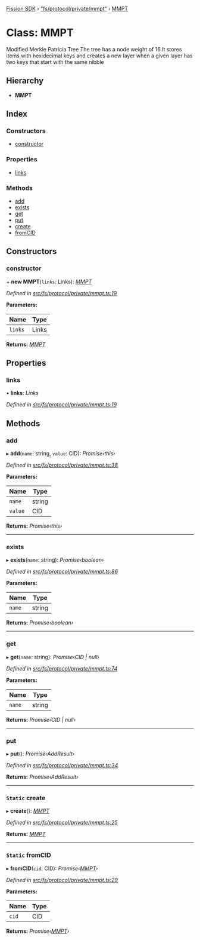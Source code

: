[Fission SDK](../README.md) › ["fs/protocol/private/mmpt"](../modules/_fs_protocol_private_mmpt_.md) › [MMPT](_fs_protocol_private_mmpt_.mmpt.md)

# Class: MMPT

Modified Merkle Patricia Tree
The tree has a node weight of 16
It stores items with hexidecimal keys and creates a new layer when a given layer has two keys that start with the same nibble

## Hierarchy

* **MMPT**

## Index

### Constructors

* [constructor](_fs_protocol_private_mmpt_.mmpt.md#constructor)

### Properties

* [links](_fs_protocol_private_mmpt_.mmpt.md#links)

### Methods

* [add](_fs_protocol_private_mmpt_.mmpt.md#add)
* [exists](_fs_protocol_private_mmpt_.mmpt.md#exists)
* [get](_fs_protocol_private_mmpt_.mmpt.md#get)
* [put](_fs_protocol_private_mmpt_.mmpt.md#put)
* [create](_fs_protocol_private_mmpt_.mmpt.md#static-create)
* [fromCID](_fs_protocol_private_mmpt_.mmpt.md#static-fromcid)

## Constructors

###  constructor

\+ **new MMPT**(`links`: Links): *[MMPT](_fs_protocol_private_mmpt_.mmpt.md)*

*Defined in [src/fs/protocol/private/mmpt.ts:19](https://github.com/fission-suite/webnative/blob/33d72ef/src/fs/protocol/private/mmpt.ts#L19)*

**Parameters:**

Name | Type |
------ | ------ |
`links` | Links |

**Returns:** *[MMPT](_fs_protocol_private_mmpt_.mmpt.md)*

## Properties

###  links

• **links**: *Links*

*Defined in [src/fs/protocol/private/mmpt.ts:19](https://github.com/fission-suite/webnative/blob/33d72ef/src/fs/protocol/private/mmpt.ts#L19)*

## Methods

###  add

▸ **add**(`name`: string, `value`: CID): *Promise‹this›*

*Defined in [src/fs/protocol/private/mmpt.ts:38](https://github.com/fission-suite/webnative/blob/33d72ef/src/fs/protocol/private/mmpt.ts#L38)*

**Parameters:**

Name | Type |
------ | ------ |
`name` | string |
`value` | CID |

**Returns:** *Promise‹this›*

___

###  exists

▸ **exists**(`name`: string): *Promise‹boolean›*

*Defined in [src/fs/protocol/private/mmpt.ts:86](https://github.com/fission-suite/webnative/blob/33d72ef/src/fs/protocol/private/mmpt.ts#L86)*

**Parameters:**

Name | Type |
------ | ------ |
`name` | string |

**Returns:** *Promise‹boolean›*

___

###  get

▸ **get**(`name`: string): *Promise‹CID | null›*

*Defined in [src/fs/protocol/private/mmpt.ts:74](https://github.com/fission-suite/webnative/blob/33d72ef/src/fs/protocol/private/mmpt.ts#L74)*

**Parameters:**

Name | Type |
------ | ------ |
`name` | string |

**Returns:** *Promise‹CID | null›*

___

###  put

▸ **put**(): *Promise‹AddResult›*

*Defined in [src/fs/protocol/private/mmpt.ts:34](https://github.com/fission-suite/webnative/blob/33d72ef/src/fs/protocol/private/mmpt.ts#L34)*

**Returns:** *Promise‹AddResult›*

___

### `Static` create

▸ **create**(): *[MMPT](_fs_protocol_private_mmpt_.mmpt.md)*

*Defined in [src/fs/protocol/private/mmpt.ts:25](https://github.com/fission-suite/webnative/blob/33d72ef/src/fs/protocol/private/mmpt.ts#L25)*

**Returns:** *[MMPT](_fs_protocol_private_mmpt_.mmpt.md)*

___

### `Static` fromCID

▸ **fromCID**(`cid`: CID): *Promise‹[MMPT](_fs_protocol_private_mmpt_.mmpt.md)›*

*Defined in [src/fs/protocol/private/mmpt.ts:29](https://github.com/fission-suite/webnative/blob/33d72ef/src/fs/protocol/private/mmpt.ts#L29)*

**Parameters:**

Name | Type |
------ | ------ |
`cid` | CID |

**Returns:** *Promise‹[MMPT](_fs_protocol_private_mmpt_.mmpt.md)›*
